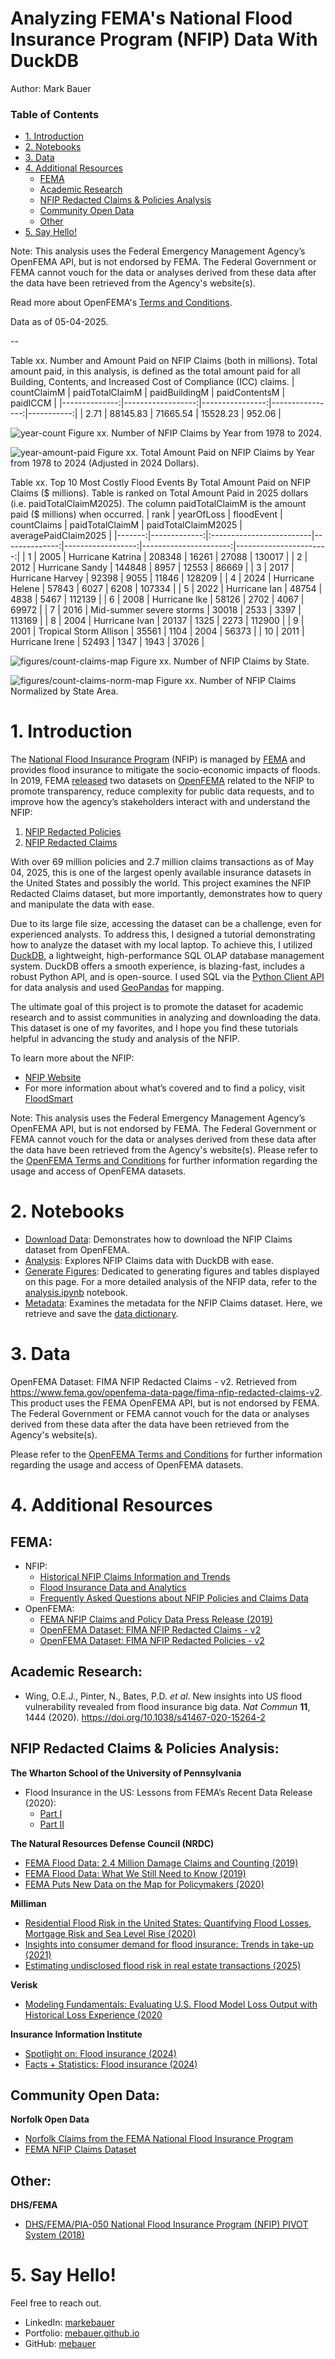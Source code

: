 # Analyzing FEMA's National Flood Insurance Program (NFIP) Data With DuckDB
Author: Mark Bauer

### Table of Contents
* [1. Introduction](#1-Introduction)  
* [2. Notebooks](#2-Notebooks)  
* [3. Data](#3-Data)  
* [4. Additional Resources](#4-Additional-Resources) 
    * [FEMA](#FEMA) 
    * [Academic Research](#Academic-Research) 
    * [NFIP Redacted Claims & Policies Analysis](#NFIP-Redacted-Claims--Policies-Analysis) 
    * [Community Open Data](#Community-Open-Data)
    * [Other](#Other)
* [5. Say Hello!](#5-Say-Hello)  

Note: This analysis uses the Federal Emergency Management Agency’s OpenFEMA API, but is not endorsed by FEMA. The Federal Government or FEMA cannot vouch for the data or analyses derived from these data after the data have been retrieved from the Agency's website(s).

Read more about OpenFEMA's [Terms and Conditions](https://www.fema.gov/about/openfema/terms-conditions).

Data as of 05-04-2025.

-- 

Table xx. Number and Amount Paid on NFIP Claims (both in millions). Total amount paid, in this analysis, is defined as the total amount paid for all Building, Contents, and Increased Cost of Compliance (ICC) claims.
|   countClaimM |   paidTotalClaimM |   paidBuildingM |   paidContentsM |   paidICCM |
|--------------:|------------------:|----------------:|----------------:|-----------:|
|          2.71 |          88145.83 |        71665.54 |        15528.23 |     952.06 |



![year-count](figures/year-count.png)
Figure xx. Number of NFIP Claims by Year from 1978 to 2024.

![year-amount-paid](figures/year-amount-paid.png)
Figure xx. Total Amount Paid on NFIP Claims by Year from 1978 to 2024 (Adjusted in 2024 Dollars).


Table xx. Top 10 Most Costly Flood Events By Total Amount Paid on NFIP Claims ($ millions). Table is ranked on Total Amount Paid in 2025 dollars (i.e. paidTotalClaimM2025). The column paidTotalClaimM is the amount paid ($ millions) when occurred.
|   rank |   yearOfLoss | floodEvent               |   countClaims |   paidTotalClaimM |   paidTotalClaimM2025 |   averagePaidClaim2025 |
|-------:|-------------:|:-------------------------|--------------:|------------------:|----------------------:|-----------------------:|
|      1 |         2005 | Hurricane Katrina        |        208348 |             16261 |                 27088 |                 130017 |
|      2 |         2012 | Hurricane Sandy          |        144848 |              8957 |                 12553 |                  86669 |
|      3 |         2017 | Hurricane Harvey         |         92398 |              9055 |                 11846 |                 128209 |
|      4 |         2024 | Hurricane Helene         |         57843 |              6027 |                  6208 |                 107334 |
|      5 |         2022 | Hurricane Ian            |         48754 |              4838 |                  5467 |                 112139 |
|      6 |         2008 | Hurricane Ike            |         58126 |              2702 |                  4067 |                  69972 |
|      7 |         2016 | Mid-summer severe storms |         30018 |              2533 |                  3397 |                 113169 |
|      8 |         2004 | Hurricane Ivan           |         20137 |              1325 |                  2273 |                 112900 |
|      9 |         2001 | Tropical Storm Allison   |         35561 |              1104 |                  2004 |                  56373 |
|     10 |         2011 | Hurricane Irene          |         52493 |              1347 |                  1943 |                  37026 |



![figures/count-claims-map](figures/count-claims-map.png)
Figure xx. Number of NFIP Claims by State.

![figures/count-claims-norm-map](figures/count-claims-norm-map.png)
Figure xx. Number of NFIP Claims Normalized by State Area.

# 1. Introduction
The [National Flood Insurance Program](https://www.fema.gov/flood-insurance) (NFIP) is managed by [FEMA](https://www.fema.gov/) and provides flood insurance to mitigate the socio-economic impacts of floods. In 2019, FEMA [released](https://www.fema.gov/press-release/20230425/fema-publishes-nfip-claims-and-policy-data) two datasets on [OpenFEMA](https://www.fema.gov/about/reports-and-data/openfema) related to the NFIP to promote transparency, reduce complexity for public data requests, and to improve how the agency’s stakeholders interact with and understand the NFIP:
1) [NFIP Redacted Policies](https://www.fema.gov/openfema-data-page/fima-nfip-redacted-policies-v2)
2) [NFIP Redacted Claims](https://www.fema.gov/openfema-data-page/fima-nfip-redacted-claims-v2)

With over 69 million policies and 2.7 million claims transactions as of May 04, 2025, this is one of the largest openly available insurance datasets in the United States and possibly the world. This project examines the NFIP Redacted Claims dataset, but more importantly, demonstrates how to query and manipulate the data with ease.

Due to its large file size, accessing the dataset can be a challenge, even for experienced analysts. To address this, I designed a tutorial demonstrating how to analyze the dataset with my local laptop. To achieve this, I utilized [DuckDB](https://duckdb.org/), a lightweight, high-performance SQL OLAP database management system. DuckDB offers a smooth experience, is blazing-fast, includes a robust Python API, and is open-source. I used SQL via the [Python Client API](https://duckdb.org/docs/api/python/overview.html) for data analysis and used [GeoPandas](https://geopandas.org/en/stable/) for mapping.

The ultimate goal of this project is to promote the dataset for academic research and to assist communities in analyzing and downloading the data. This dataset is one of my favorites, and I hope you find these tutorials helpful in advancing the study and analysis of the NFIP.

To learn more about the NFIP:
- [NFIP Website](https://www.fema.gov/flood-insurance)
- For more information about what’s covered and to find a policy, visit [FloodSmart](https://www.floodsmart.gov/why-buy-flood-insurance)

Note: This analysis uses the Federal Emergency Management Agency’s OpenFEMA API, but is not endorsed by FEMA. The Federal Government or FEMA cannot vouch for the data or analyses derived from these data after the data have been retrieved from the Agency's website(s). Please refer to the [OpenFEMA Terms and Conditions](https://www.fema.gov/about/openfema/terms-conditions) for further information regarding the usage and access of OpenFEMA datasets.

# 2. Notebooks
- [Download Data](https://github.com/mebauer/duckdb-fema-nfip/blob/main/download-data.ipynb): Demonstrates how to download the NFIP Claims dataset from OpenFEMA.
- [Analysis](https://github.com/mebauer/duckdb-fema-nfip/blob/main/analysis.ipynb): Explores NFIP Claims data with DuckDB with ease.
- [Generate Figures](https://github.com/mebauer/duckdb-fema-nfip/blob/main/figures.ipynb): Dedicated to generating figures and tables displayed on this page. For a more detailed analysis of the NFIP data, refer to the [analysis.ipynb](https://github.com/mebauer/duckdb-fema-nfip/blob/main/analysis.ipynb) notebook.
- [Metadata](https://github.com/mebauer/duckdb-fema-nfip/blob/main/metadata.ipynb): Examines the metadata for the NFIP Claims dataset. Here, we retrieve and save the [data dictionary](https://github.com/mebauer/duckdb-fema-nfip/blob/main/data-dictionary.csv).

# 3. Data 
OpenFEMA Dataset: FIMA NFIP Redacted Claims - v2. Retrieved from https://www.fema.gov/openfema-data-page/fima-nfip-redacted-claims-v2. This product uses the FEMA OpenFEMA API, but is not endorsed by FEMA. The Federal Government or FEMA cannot vouch for the data or analyses derived from these data after the data have been retrieved from the Agency's website(s).

Please refer to the [OpenFEMA Terms and Conditions](https://www.fema.gov/about/openfema/terms-conditions) for further information regarding the usage and access of OpenFEMA datasets.

# 4. Additional Resources
## FEMA:
- NFIP:
    - [Historical NFIP Claims Information and Trends](https://www.floodsmart.gov/historical-nfip-claims-information-and-trends?map=countries/us/us-all&region=us&miny=all&maxy=all&county=&gtype=country)
    - [Flood Insurance Data and Analytics](https://nfipservices.floodsmart.gov/reports-flood-insurance-data)
    - [Frequently Asked Questions about NFIP Policies and Claims Data](https://nfipservices.floodsmart.gov/frequently-asked-questions-about-nfip-policies-and-claims-data)
- OpenFEMA:
    - [FEMA NFIP Claims and Policy Data Press Release (2019)](https://www.fema.gov/press-release/20230425/fema-publishes-nfip-claims-and-policy-data)
    - [OpenFEMA Dataset: FIMA NFIP Redacted Claims - v2](https://www.fema.gov/openfema-data-page/fima-nfip-redacted-claims-v2)
    - [OpenFEMA Dataset: FIMA NFIP Redacted Policies - v2](https://www.fema.gov/openfema-data-page/fima-nfip-redacted-policies-v2)
    
## Academic Research:
- Wing, O.E.J., Pinter, N., Bates, P.D. *et al*. New insights into US flood vulnerability revealed from flood insurance big data. *Nat Commun* **11**, 1444 (2020). https://doi.org/10.1038/s41467-020-15264-2

## NFIP Redacted Claims & Policies Analysis:
**The Wharton School of the University of Pennsylvania**  
- Flood Insurance in the US: Lessons from FEMA’s Recent Data Release (2020):
    - [Part I](https://esg.wharton.upenn.edu/news/flood-insurance-in-the-us-lessons-from-femas-recent-data-release-part-i/)
    - [Part II](https://esg.wharton.upenn.edu/climate-center/flood-insurance-in-the-us-lessons-from-femas-recent-data-release-part-ii/)
    
**The Natural Resources Defense Council (NRDC)**  
- [FEMA Flood Data: 2.4 Million Damage Claims and Counting (2019)](https://www.nrdc.org/bio/anna-weber/fema-flood-data-24-million-damage-claims-and-counting)
- [FEMA Flood Data: What We Still Need to Know (2019)](https://www.nrdc.org/bio/anna-weber/fema-flood-data-what-we-still-need-know)
- [FEMA Puts New Data on the Map for Policymakers (2020)](https://www.huduser.gov/portal/periodicals/cityscpe/vol22num1/ch10.pdf)

**Milliman**
- [Residential Flood Risk in the United States: Quantifying Flood Losses, Mortgage Risk and Sea Level Rise (2020)](https://www.soa.org/globalassets/assets/files/resources/research-report/2020/soa-flood-report.pdf)
- [Insights into consumer demand for flood insurance: Trends in take-up (2021)](https://www.milliman.com/en/insight/insights-into-consumer-demand-for-flood-insurance-trends-in-take-up)
- [Estimating undisclosed flood risk in real estate transactions (2025)](https://edge.sitecorecloud.io/millimaninc5660-milliman6442-prod27d5-0001/media/Milliman/PDFs/2025-Articles/1-13-25_NRDC_Estimating-Undisclosed-Flood-Risk.pdf)

**Verisk**
- [Modeling Fundamentals: Evaluating U.S. Flood Model Loss Output with Historical Loss Experience (2020](https://www.verisk.com/blog/modeling-fundamentals-evaluating-u-s--flood-model-loss-output-with-historical-loss-experience/)

**Insurance Information Institute**
- [Spotlight on: Flood insurance (2024)](https://www.iii.org/article/spotlight-on-flood-insurance)
- [Facts + Statistics: Flood insurance (2024)](https://www.iii.org/fact-statistic/facts-statistics-flood-insurance)
    
## Community Open Data:
**Norfolk Open Data**  
- [Norfolk Claims from the FEMA National Flood Insurance Program](https://data.norfolk.gov/stories/s/FEMA-National-Flood-Insurance-Program-Redacted-Cla/gi5t-nkzw/)
- [FEMA NFIP Claims Dataset](https://data.norfolk.gov/Government/FEMA-NFIP-Claims/suf7-r643/about_data)

## Other:
**DHS/FEMA**    
- [DHS/FEMA/PIA-050 National Flood Insurance Program (NFIP) PIVOT System (2018)](https://www.dhs.gov/publication/dhsfemapia-050-national-flood-insurance-program-nfip-pivot-system)

# 5. Say Hello!
Feel free to reach out.
- LinkedIn: [markebauer](https://www.linkedin.com/in/markebauer/)   
- Portfolio: [mebauer.github.io](https://mebauer.github.io/)
- GitHub: [mebauer](https://github.com/mebauer) 
